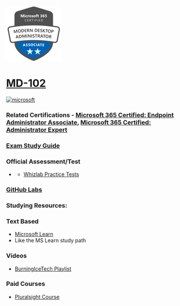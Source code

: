 <img src="/Images/certs/md-102.png" width="150" height="150">

# [MD-102](https://learn.microsoft.com/certifications/exams/md-102)

<a href='https://learn.microsoft.com/en-us/certifications/browse/?type=role-based&levels=intermediate' target="_blank"><img alt='microsoft' src='https://img.shields.io/badge/associate-100000?style=for-the-badge&logo=microsoft&logoColor=white&labelColor=0078D4&color=212221'/></a> 

### Related Certifications - [Microsoft 365 Certified: Endpoint Administrator Associate](https://learn.microsoft.com/en-us/certifications/modern-desktop), [Microsoft 365 Certified: Administrator Expert](https://learn.microsoft.com/en-us/certifications/m365-enterprise-administrator)

### [Exam Study Guide](https://aka.ms/md102-studyguide)

### Official Assessment/Test
- - [Whizlab Practice Tests](https://www.whizlabs.com/md-102-endpoint-administrator/)

### [GitHub Labs](https://github.com/MicrosoftLearning/MD-102T00-Microsoft-365-Endpoint-Administrator/tree/master/Instructions/Labs)

### Studying Resources:

### Text Based
- [Microsoft Learn](https://learn.microsoft.com/certifications/exams/md-102)
- Like the MS Learn study path
### Videos
- [BurningIceTech Playlist](https://youtube.com/playlist?list=PLc6LqxQFwub9ADifGodGkgW3MvSZf8QHB)
### Paid Courses
- [Pluralsight Course](https://www.pluralsight.com/paths/microsoft-windows-endpoint-administrator-md-102)


